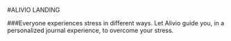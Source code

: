 #ALIVIO LANDING

###Everyone experiences stress in different ways. Let Alivio guide you, in a personalized journal experience, to overcome your stress.